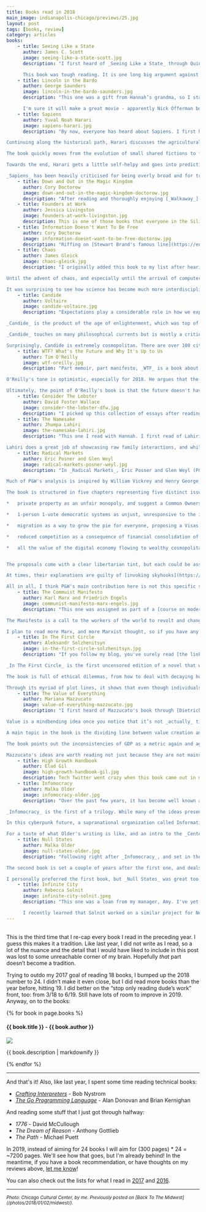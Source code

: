 ```yaml
---
title: Books read in 2018
main_image: indianapolis-chicago/previews/25.jpg
layout: post
tags: [books, review]
category: articles
books:
    - title: Seeing Like a State
      author: James C. Scott
      image: seeing-like-a-state-scott.jpg
      description: "I first heard of _Seeing Like a State_ through Quinn Norton; specifically, on a [podcast episode](https://thisweekinstartups.com/harassment-quinn-norton-kevin-marks/) where she discussed norm formation in cities and the history of policing, among other topics. On Twitter, I asked her what to read if I wanted a bit more depth, and this was her recommendation.\n

      This book was tough reading. It is one long big argument against top down solutions and in many ways it’s logic feels very Hayekian. It discusses the tragic ways governments try to simplify the world to make it _legible_, optimizable, and utilitarian, and in the process strip away a lot of the things that make it interesting and worthwhile to humans. Using examples from the past few centuries, and from all around the world, Scott shows how [high modernism](https://en.wikipedia.org/wiki/High_modernism), with its austere emphasis on simplification and with its disregard for local context, ends up building solutions that seem beneficial from the state’s point of view but are in fact damaging to the population. The wide-ranging examples, which include XIX century scientific forestry in Germany, Lenin’s centrally planned soviet vision, the collectivization of villages in Tanzania, and Le Corbusier’s grand urban plans for Brazil, all demonstrate how big technocratic plans tend to result in unexpected perverse incentives. Definitely worth reading, but for a quick intro to the idea, I’d recommend Venkatesh Rao’s [\"A Big Little Idea Called Legibility\"](https://www.ribbonfarm.com/2010/07/26/a-big-little-idea-called-legibility/), which does the book a lot more justice than I did in a few sentences."
    - title: Lincoln in the Bardo
      author: George Saunders
      image: lincoln-in-the-bardo-saunders.jpg
      description: "This one was a gift from Hannah’s grandma, so I started reading with little knowledge of what I was getting into. Initially, I thought it would involve a lot more history. I also thought it would involve a lot more Abraham Lincoln. The novel deals with the death of Lincoln’s son and the time he spends in the intermediate world between ours and the afterlife. There are hundreds of characters, each with a stranger backstory than the next, which makes the reading experience quite confusing. A bunch of quotes from newspapers/letter collections from the time are peppered in, but most of them deal with very specific events surrounding the kid’s death and only a bit about Lincoln’s personality. There were a few sections focused on the war, race relations, and Lincoln’s life, but I wish there had been more. \n

      I'm sure it will make a great movie - apparently Nick Offerman bought the rights."
    - title: Sapiens
      author: Yuval Noah Harari
      image: sapiens-harari.jpg
      description: "By now, everyone has heard about Sapiens. I first heard of it on various podcasts right after it was published in English, and the arguments set forth by Harari in the book seem to have percolated into the mainstream since then. It was exactly what I expected. If anything, it was an easier read. The main thesis is that Homo Sapiens got to where we are today by leveraging our communication skills, building larger and more complex societies than any other animal. Harari argues that complexity arises from the belief in what he calls \"shared fictions:\" the imagined reality of gods, nations, and corporations as opposed to the objective reality of rivers, trees, and lions. Harari explains this through historical perspective, starting with evolutionary biology: humans as simple animals and Sapiens as just one of the many human species solidly in the middle of the food chain. Like other human species, Sapiens developed tools and fire but, according to Harari, language is what set us apart from other animals. Chimps can warn each other that a lion is coming, but can't strategize over how to go hunt a bison on the river, or gossip about who in their group is not carrying their weight. Large-scale cooperation depends on these mechanisms, and language allowed us to grow into bigger groups. While animal behavior is driven by genetics and nudged by the environment, humans can transmit ideas and behaviors via culture and stories - bypassing DNA and allowing for dramatic shifts within a generation.\n

Continuing along the historical path, Harari discusses the agricultural revolution, arguing that wheat domesticated us instead of the other way around. This seems counterintuitive at first, but he posits that through agriculture people could have more kids and feed more families during tough times, even though it took more work in the long-run. Once the big families were there, the only way to feed them was with grains, so they could not go back to the old system of foraging. He calls this the luxury trap, a harsher lifestyle for individuals but a better outcome for the species. With agriculture also come more complex societies, and the rise of imagined order to bind people together. (James C. Scott's new book [_Against The Grain_](https://www.worldcat.org/title/against-the-grain/oclc/972769032), covers some of this in more depth.)\n

The book quickly moves from the evolution of small shared fictions to full-fledged empires. Based on the intensity of the online discussion I've seen, it seems like Harari hit a nerve with his commentary on how the imagined order crystallizes into the shared ideas of money, religion, and nation states. It's almost as if all the other ideas in the book weren't as compelling. My favorite part of the book was the discussion of social constructs and inter-subjectivity to explain group formation, along with the description of the last few centuries of history (i.e. the rise of mercantilism, capitalism, and the industrial revolution). For a more rigorous look into that topic, I'd point you to Benedict Anderson's [_Imagined Communities_](/articles/2018/01/07/books#imagined-communities), and Niall Ferguson's [_The Ascent of Money_](https://www.worldcat.org/title/ascent-of-money-a-financial-history-of-the-world/oclc/299381369).\n

Towards the end, Harari gets a little self-helpy and goes into predictions of the future. This section turned me off, and was probably meant to act as set-up for his follow up, _Homo Deus_, which I don't plan to read.\n

_Sapiens_ has been heavily criticised for being overly broad and for trying to use the same lens (shared fictions) to explain too many phenomena, but I have not yet been offered another book that contains such an extensive survey of human history. Overall, I'd say it's worth reading."
    - title: Down and Out in the Magic Kingdom
      author: Cory Doctorow
      image: down-and-out-in-the-magic-kingdom-doctorow.jpg
      description: "After reading and thoroughly enjoying [_Walkaway_](https://www.worldcat.org/title/walkaway-a-novel/oclc/990702015) last year, I wanted to read more of Doctorow's fiction. In his essay [\"Coase's Spectre\"](http://crookedtimber.org/2017/05/10/coases-spectre/) he mentions that _Down and Out_ was his book about \"consciousness uploading,\" so I knew I had to read it. Unexpectedly, the _Magic Kingdom_ in the title is [that Magic Kingdom](https://en.wikipedia.org/wiki/Magic_Kingdom). The book's twisty plot line (which I won't give away here) revolves around what Doctorow calls _deadheading_ and the implications of being able to make copies of people's minds as a way to make death obsolete, but, much like _Walkaway_, it also incorporates interesting aspects about organizational behavior and management theory. I wish the book had elaborated more on [whuffie](https://en.wikipedia.org/wiki/Whuffie) and the reputation economy around it, but it was a super fun read... so much so that I read it in two days!"
    - title: Founders at Work
      author: Jessica Livingston
      image: founders-at-work-livingston.jpg
      description: This is one of those books that everyone in the Silicon Valley/San Francisco bubble insists everyone should read, so while I was excited to read it I was also pretty skeptical. The main point Livingston tries to get across is that successful entrepreneurs are just people - an idea I've been obsessing over for the past few years as I meet more and more people working on interesting problems. _Founders_ is full of stories that by now are part of SV folklore, from Woz scratching his own itch and building the first Apple computers, to Max Levchin's demo at Buck's, to Ev stumbling on Blogger. In some ways, the stories feel dated, almost as if there should be a V2 of the book interviewing a new generation of founders, but every single one has a lesson to learn. I compiled a few comments and pullout quotes in [this thread](https://twitter.com/avyfain/status/981696385270464512) as I read it. This is a book I'll probably revisit whenever I go down the startup road.
    - title: Information Doesn't Want To Be Free
      author: Cory Doctorow
      image: information-doesnt-want-to-be-free-doctorow.jpg
      description: "Riffing on [Stewart Brand's famous line](https://en.wikipedia.org/wiki/Information_wants_to_be_free), Doctorow describes this book as a guide for artists to navigate the world of digital content production, pushing for intellectual property reform and new models for monetization that benefit creators. From the get-go, it appeals to makers to publish content online for free (leading by example, you can access [the full text on archive.org](https://archive.org/stream/InformationDoesntWantToBeFree/Information%20Doesnt%20Want%20To%20Be%20Free_djvu.txt)!) and to monetize via alternative paths. The book works through the intricacies of the copyright system as it is today, intending to build up a framework for creators to make decisions that will benefit them, instead of benefitting the larger participants in the ecosystem. Doctorow guides us through the absurdity of digital locks, the unfairness of revenue sharing schemes with tech platforms (making me feel somewhat guilty about working at Apple, albeit on a different branch), the international politics behind copyright, and the differences in how regulation affects individuals and industry. Doctorow exposes the incentive structures of the media business, and shares a few personal stories of dealings with publishers and editors, asking the reader to question the power dynamics that shape the media market. We have not yet caught up with the implications of systems where marginal costs are near zero, and this book lays out a possible path forward where creators retain more leverage over their work."
    - title: Chaos
      author: James Gleick
      image: chaos-gleick.jpg
      description: "I originally added this book to my list after hearing [Robert Sapolsky call it \"the most influential book in [his] thinking about science\"](https://www.youtube.com/watch?v=NNnIGh9g6fA&t=47m20s), which needless to say is a rave review. _Chaos_, as its name implies, is a deep dive into the origins of chaos theory, the branch of science that studies non-linear dynamic systems, and its rise in the second half of the 20th century. In this book, Gleick investigates the development of tools and theories that help us understand complex systems and explores the correspondence of the scientists that created them.\n

Until the advent of chaos, and especially until the arrival of computers that could be used for research, scientists were used to the idea of writing off problems that were not linear and deterministic - anything beyond a couple of interacting variables was treated as being out of reach. This encompassed a whole class of problems, such as Newton's three body problem in classical mechanics, which don't have closed form solutions. For a non-scientist, Gleick does a great job of presenting very complicated abstract topics about complexity in an accessible way for the layperson. He makes recursive fractals, [logistic maps](http://www.complexity-explorables.org/flongs/logistic/), strange attractors, and other non-linear systems seem simple, even if counter-intuitive.\n

It was surprising to see how science has become much more interdisciplinary since the book was published in the late 80s, and how little some things have changed. If you know of a book that could fill in as a sequel to cover the next 30 years of progress, I'd love to read it."
    - title: Candide
      author: Voltaire
      image: candide-voltaire.jpg
      description: "Expectations play a considerable role in how we experience the world. If you read a book that's often brought up in conversation, and you're somewhat familiar with its story or its themes, you'll be preconditioned to look for those themes, and to pick up on those threads as you read it. Picking up a book that you've never heard about allows you to read it with a beginner's mind - with no expectations. That was how I approached _Candide_, a book that I grabbed from Dog Eared Books' free book bin while walking on Valencia with Hannah. She read it in high school and didn't remember much of it but thought I would enjoy it.\n

_Candide_ is the product of the age of enlightenment, which was top of mind in 2018 with the release of Pinker's book _Enlightenment Now_. I had lined up Gottlieb's _The Dream of Enlightenment_ as part of an effort to learn more about the period and philosophy in general, but I decided to read _Candide_ first on a whim.\n

_Candide_ touches on many philosophical currents but is mostly a critique of [Leibnizian theodicy](https://en.wikipedia.org/wiki/Theodicy): the idea that all bad things are actually good in disguise, that an omnipotent benevolent god would not have put evil in the world if it weren't somehow a way to achieve the best possible outcome. Needless to say, I do not subscribe to Leibnizian theodicy. In fact, I remember coming up with related questions on [the problem of evil](https://en.wikipedia.org/wiki/Problem_of_evil) on my own as a kid, and getting unsatisfactory answers from my teachers. To deliver his critique, Voltaire subjects his revolving cast of characters to death, rape, theft, and deceit, challenging their optimism and framing it as delusional. Eventually they find their way into a world of simple work, away from vice and poverty, and the book ends tensely with Candide pointing out that while they're in a better place now, it's still on each one of them to \"cultivate their garden\" — that we're on the hook for our own destinies.\n

Surprisingly, Candide is extremely cosmopolitan. There are over 100 cities/countries mentioned, scattered all over the world (yes, I counted) and characters constantly lose track of each other, remarkably finding each other in the most unexpected places. An interesting read today, but must have been a whirlwind when it was released in 1759."
    - title: WTF? What's the Future and Why It's Up to Us
      author: Tim O'Reilly
      image: wtf-oreilly.jpg
      description: "Part memoir, part manifesto, _WTF_ is a book about the Silicon Valley way of thinking, the ecosystem in which these ideas came into being, and guesses as to how they might transform our world. Through his role as editor, publisher, and investor, O'Reilly has earned himself a privileged vantage point into the inner workings of the technology industry, and the book reflects that. It is full of tidbits on the market dynamics that have shaped the past few decades, some learned through direct observation, and others from conversations with many of the Valley's household names. Much to my liking, the book repeatedly uses maps and language as metaphors to describe the development of new technologies, the rise of open source software, the dominance of platforms, and more.\n

O'Reilly's tone is optimistic, especially for 2018. He argues that the technology industry is uniquely positioned to help us move away from the currently favored strategies of cost-cutting that hurt society, and instead focus on widespread value creation. A good chunk of the book discusses the problematic side effects of tech-enabled capitalism. Invoking a rogue superintelligence not dissimilar to the one from the [paperclip maximizer](https://wiki.lesswrong.com/wiki/Paperclip_maximizer) thought experiment, O'Reilly points out that we already live in a world determined by a machine with misguided goals — a collective superintelligence we call _the market_. Continuing his analogy of the rogue AI following the wrong fitness function, he questions the dubious origin of optimizing for _shareholder_ value. In his view, the obsession with shareholder value has led the financial markets to become disconnected from the real goods market, questioning why a company's goal should be to return cash flows to its investors, instead of supporting overall welfare by finding solutions to human problems, furthering a certain vision of what the world should be, or simply improving the lives of the employees who work in those companies.\n

Ultimately, the point of O'Reilly's book is that the future doesn't have to be the same as the present - that humans can pick new rules, and that we can design the world around us to build a better society. That it's up to us."
    - title: Consider The Lobster
      author: David Foster Wallace
      image: consider-the-lobster-dfw.jpg
      description: "I picked up this collection of essays after reading [\"Tense Present\"](https://web.archive.org/web/20140201172133/http://instruct.westvalley.edu/lafave/DFW_present_tense.html), which I had seen [Jon Evans recommend a long time ago](https://techcrunch.com/2014/01/11/such-dfw-very-orwell-so-doge-wow/). I got around to reading it last July, and it was as good as advertised. Each essay is totally different (except that they each include hundreds of footnotes, DFW style). \"Tense Present,\" which the book rebrands as \"Authority and American Usage\" for example, is a 20k word essay about the dictionary that discusses hegemony through language, how we assign authority to individuals and institutions via standardized language, and how language shapes our thoughts. Reading it in perspective 15+ years after it was written, in our Orwellian political environment, makes one reconsider the games of reality warping and language creation that politicians constantly play. Similarly,[\"Host\"](https://www.theatlantic.com/magazine/archive/2005/04/host/303812/) seems more interesting today in the context of Alex Jones and the whole _deplatforming_ conversation than it was in 2005 when it was first published."
    - title: The Namesake
      author: Jhumpa Lahiri
      image: the-namesake-lahiri.jpg
      description: "This one I read with Hannah. I first read of Lahiri's work after stumbling on her essay [\"Teach Yourself Italian\"](https://www.newyorker.com/magazine/2015/12/07/teach-yourself-italian) a few years ago, and it quickly became one of my go-to examples of great writing about in-between identities. The novel touches on some similar themes. It is a series of vignettes depicting an immigrant couple from Calcutta and their kids at different stages of their lives as they assimilate into the East Coast of the US. Lahiri focuses on the emotional tugs of living far away from one's family, growing up from neither here nor there, and the clash of one's customs and beliefs against those of the surrounding environment. Obviously, as an immigrant to the US, these themes felt very close to home, even though the characters' Bengali culture is so different from my own.\n

Lahiri does a great job of showcasing raw family interactions, and while some of the plot points felt trite, it was a very emotional read."
    - title: Radical Markets
      author: Eric Posner and Glen Weyl
      image: radical-markets-posner-weyl.jpg
      description: "In _Radical Markets_, Eric Posner and Glen Weyl (P&W) present a set of ideas that would introduce market-like incentive structures into many aspects of our lives. They, like me, believe markets are the best way to organize society and lament that while our society is _supposedly_ organized by competitive markets, it truly isn't due to structural distortions. In a nutshell, they believe \"[…] that by creating true competitive, open, and free markets, we can dramatically reduce inequality, increase prosperity, and heal the ideological and social rifts tearing our society apart.\" That's an ideal I can get behind, but the devil is in the details. Like most work in non-empirical economics, there's a wide gap between theory — as presented by P&W — and practice. The ideas are intriguing but I remain a skeptic.\n

Much of P&W's analysis is inspired by William Vickrey and Henry George, two economists known, respectively, for their work on the use of auctions to induce people to reveal their subjective valuations and the link between growth, rent capture, and inequality. I was familiar with both of them, but surprisingly (in a good way), I was otherwise unfamiliar with much of the other literature the book presented.\n

The book is structured in five chapters representing five distinct issues and proposals to correct them. What follows are extremely summarized explanations of the problem/solution pairs explained in the book, so if you want to read a bit further without actually reading the book, I'd suggest to [check out their website](http://radicalmarkets.com), which is surprisingly complete. In essence they see:

*   private property as an unfair monopoly, and suggest a Common Ownership Self-Assessed Tax (COST) as a way to optimize the utilization of private assets while socializing part of the gains.

*   1-person 1-vote democratic systems as unjust, unresponsive to the interests of minorities, and easily manipulated by special interests. They suggest [Quadratic Voting (QV)](https://en.wikipedia.org/wiki/Quadratic_voting) as a solution.

*   migration as a way to grow the pie for everyone, proposing a Visas between Individuals Program (VIP) as a bottoms-up way for locals to select and sponsor migrants for the benefit of everyone involved.

*   reduced competition as a consequence of financial consolidation of corporations, recommending a ban on mutual fund diversification within sectors to spur innovation and improve consumer welfare.

*   all the value of the digital economy flowing to wealthy cosmopolitan cities, where big tech companies are located, advocating for more explicit markets for personal data to return some of that value to the suppliers of said data.


The proposals come with a clear libertarian tint, but each could be associated with either right or left depending on who brings them up, and the specific implementation details. P&W manage to bring up characters that would regularly be described as ideological opposites to back up the same argument (think Friedrich Engels and George W. Bush arguing for the same outcome, for instance), and they repeat the feat of finding common ground regularly throughout the book.\n

At times, their explanations are guilty of [invoking skyhooks](https://en.wikipedia.org/wiki/Darwin%27s_Dangerous_Idea#Skyhooks_and_cranes), brushing away crucial details, or taking for granted that a proposal can be instituted at once instead of incrementally. For example, in their first chapter on COST, they start off their argument with: \"Let us assume for the moment that auctions are conducted via smartphone apps that automatically bid based on default settings.\" I'm interested in seeing how they solve for \"default settings\" in this thought experiment. The choice of such defaults isn't neutral.\n

All in all, I think P&W's main contribution here is not this specific set of ideas or implementations, but that they started a conversation. Over the past few months, Weyl and a large team of contributors have been putting together [a conference on the topic](https://radicalxchange.org/). I've enjoyed following the online dialogue about how we can use market mechanisms to face the political economy challenges of the present and the future, and I'm pretty excited about the early signs. Keep your eyes open for more of this."
    - title: The Commuist Manifesto
      author: Karl Marx and Friedrich Engels
      image: communist-manifesto-marx-engels.jpg
      description: "This one was assigned as part of a [course on modernity I took on Coursera](https://www.coursera.org/learn/modern-postmodern-1/). I read it alongside a few other pieces from that time, including other essays by Marx, and found them to be insightful but hard to understand outside of their historical context. At a very high level, Marx's early work's main argument is that work is full of contradictions, and that by working in the modern industrial setting, humans alienate themselves from their true nature.\n

The Manifesto is a call to the workers of the world to revolt and change the system from within. Interestingly, I found it not to be too prescriptive, specifying only a few demands around taxation, private property, and government provided services to put us on the road towards utopia. Another point I found interesting was that the manifesto addresses the bourgeoisie to do the revolting, exhorting the urban middle class to convince the peasants and workers that they need to stand up to the aristocracy, not via political channels but through revolution. It's the urban middle class that is asked to expose the class differences and the class struggle. With their manifesto, Marx and Engels hope to tear away sentimental veils and show that modern human relations can be better understood through the lens of transactional, economic exploitation, offering what they see as a better way. In their post-revolution world, thanks to the newly implemented policies, there are no classes and no class struggle. The ideas are compelling, but I was surprised by the lack of clarity and the few implementation details discussed.\n

I plan to read more Marx, and more Marxist thought, so if you have any good recommendations on books or essays I shouldn't miss please let me know. Obviously, good critiques are also welcome."
    - title: In The First Circle
      author: Aleksandr Solzhenitsyn
      image: in-the-first-circle-solzhenitsyn.jpg
      description: "If you follow my blog, you've surely read [the links section](/links), where I regularly share essays and podcasts I've enjoyed. There, _Econtalk_ is frequently present. Last year, the podcast's host, Russ Roberts, decided to do a book club on _In The First Circle_. Not only did I decide to follow along — I also convinced Hannah to read it with me. I enjoyed it much more than I would have if I had read it on my own, so I'm hoping Russ keeps the format going this year with a new book, and maybe I'll talk Hannah into reading that one, too.\n

_In The First Circle_ is the first uncensored edition of a novel that was originally published in 1968. It follows three intertwined storylines in Soviet Russia: a diplomat kicks off the book with a treasonous phone call, a prisoner in a labor camp/research facility (inspired by Solzhenitsyn's own experiences) works on developing voice recognition technology to uncover the identity of the aforementioned diplomat, and lastly the government officials and political figures, going from the petty prison guards all the way up to Joseph Stalin, keep the perverse system running.\n

The book is full of ethical dilemmas, from how to deal with decaying human relationships and the arising conflicts in the closed quarters of the prison, to the consequences of developing technology that will harm innocent people. It also makes some [interesting points about the organizational behavior of teams](https://twitter.com/avyfain/status/1054396822221778945), often highlighting the burden that comes from cooperating with morally corrupt regimes to keep oneself alive. Characters struggle with themes of identity, of in-group vs. out-group, of [moral relativism and objectivity](https://twitter.com/avyfain/status/1051269287401279488). Perhaps more than anything else, it debates the meaning of freedom, and reminds us again and again that in some sense the people imprisoned in the camps and in the gulags are more free than those playing the game of politics or the civilians in the outside world.\n

Through its myriad of plot lines, it shows that even though individuals across the ranks understand the system to be broken, and would like to change things, their self-interested actions still lead to self-perpetuating emergent behavior. As the reader, you're constantly switching back and forth between the inner dialogue of the _zeks_ and the conversations between them and their keepers, which given the sheer number of characters makes for a confusing but rewarding read."
    - title: The Value of Everything
      author: Mariana Mazzucato
      image: value-of-everything-mazzucato.jpg
      description: "I first heard of Mazzucato's book through [Dietrich Vollrath's blog](https://growthecon.com/blog/Value-Everything/), and found the idea of questioning our definition of value compelling. Soon after, she showed up as a source of inspiration in a book I was reading, O'Reilly's _WTF_, and then when I heard that the two of them were going to have a conversation at Bloomberg Beta I immediately signed up. As expected, the talk was great, and I was lucky to get a signed copy there. \n

Value is a mindbending idea once you notice that it’s not _actually_ tied to prices. Economics 101 teaches us how prices arise from individual agents' decisions on willingness to pay for/willingness to sell goods and services. From that viewpoint, we measure value based on the last trade that clears the market. Mazzucato's book doesn't try to come up with a new definition of value, but instead invites us to study the many definitions people have used over the centuries, and to question why we've settled on this one. I really enjoyed the beginning chapters, where she grapples with the history of economic thought, explaining how theories of value have changed over time, starting with the rise of mercantilism, and moving on to the physiocrats, the classicals, Marx's labor theory of value, and most importantly to the neo-classical marginalists. It is the viewpoint of this last group that is now taught in schools everywhere as the unquestionable way to determine value. Things are worth what people are willing to pay for them _at the margin_. This is very different from Marx's and earlier thinkers' views - that an item's value was based on the value of its inputs: the raw materials, and the labor put in to transform it. In Mazzucato's view, the preeminence of the marginalists' view changed value from being an objective measure to a subjective one. What matters today for pricing is what individuals believe about a good or a service, not something intrinsic.\n

A main topic in the book is the dividing line between value creation and value extraction. An artisan sculpting a piece of wood creates value. A firm pushing for longer patents or harsher copyright laws, might be just seeking rents. Mazzucato's critique here is that in the last few years we've moved to a world in which it is easy for value extraction to pass as value creation, rewarding extracting activities and ignoring productive sectors For example, Mazzucato describes how the shift to include financial flows into calculations of Gross Domestic Product (GDP) shaped the incentives of Western economies in the second half of the XX century and beyond. By including financial services in GDP, and thus annointing its associated services as valuable, governments started rewarding both the value-producing and value-extractive processes the financial industry came up with, but one kind was much easier to scale than the other. The author posits that by shifting the balance from a real goods market to a predominantly financial market, we've kicked off feedback loops that produced inequality and actually hurt the value-producing segment of the economy. \n

The book points out the inconsistencies of GDP as a metric again and again, and specifically calls out role of government in innovative industries as an under-reported portion of value created. Mazzucato has investigated that topic deeply in her book [The Entrepreneurial State](https://www.worldcat.org/title/entrepreneurial-state-debunking-public-vs-private-sector-myths/oclc/903675883), but includes a scathing discussion here too on how industries like technology and pharma exploit this arrangement for their own benefit, making it seem like they are the innovative ones when really a lot of the basic research behind the scenes was simply unaccounted for in the national metrics. Mazzucato calls for a restructuring of these relationships, and for a rethinking of the incentives behind how we see government's role in innovation. \n

Mazzucato's ideas are worth reading not just because they are not mainstream, but because she doesn't try to give us answers, but questions. We disagree on many points, but her book makes us wonder how else we could measure the success of our economies, and that's laudable in and of itself."
    - title: High Growth Handbook
      author: Elad Gil
      image: high-growth-handbook-gil.jpg
      description: Tech Twitter went crazy when this book came out in mid 2018, and hearing the high praise of so many people in my network, I went ahead and bought it. Shows that someone working on marketing for Stripe Press is doing their job well. The book positions itself as a guide to scale startups, meaning that it is not immediately useful for me, but as it explicitly states at the beginning it is meant to be used as a reference when tackling specific topics, so I tried to build a mental map of what themes were covered in it as I read. Much of the content is [available online for free](http://growth.eladgil.com/), so if you're curious I'd recommend you at least take a look at the interviews, which are chock-full of (sometimes conflicting) advice coming from broadly different perspectives, making them the most valuable part of the book for me. Much like _Founders at Work_, I'll surely revisit this one in a couple of years.
    - title: Infomocracy
      author: Malka Older
      image: infomocracy-older.jpg
      description: "Over the past few years, it has become well known among my friends that I believe nation states as we know them are going to disappear within our lifetime. Some make fun of me for it, while others just roll their eyes. Reading Older's fiction on the topic made me even more sure that it is bound to happen. I wrote a few thoughts about the book [in this Twitter thread](https://twitter.com/avyfain/status/1058455927844532224) as I read.\n

_Infomocracy_ is the first of a trilogy. While many of the ideas presented are far-fetched, the narrative and world-building is spotless. The author goes through great efforts to ensure the pieces fit together nicely, which is one of my biggest qualms with sci-fi. The plot is set in a not too distant future, where nation states have been replaced by the new global order of _microdemocracy_. People divide themselves into _centenals_, jurisdictions of 100k people freely choosing among (mostly) open-borders communities based on which one best represents their interests and beliefs, self-organizing through global elections. It has [Tiebout sorting](https://en.wikipedia.org/wiki/Tiebout_model) written all over. The political intrigue around the election is not nearly as interesting as the characters' in-depth philosophical debates about the paradoxes of democracy, nations, and governance, but I enjoyed both. Older's worldly knowledge of history and geography seeps through the pages, with her characters coming from very diverse backgrounds and carrying deep personal stories from around the globe.

In this cyberpunk future, a supranational organization called Information runs a panopticon over society, as well as the election process, monitoring the behavior of citizens and governments worldwide. The story revolves around the upcoming election, and the groups fighting to become the Supermajority, the government with most regions in its control. It follows a small government campaign worker and an Information spy as they uncover a plot to sabotage the election day. Infomocracy is a fun book, an obvious response to the political climate of the past couple of years, but somehow still positive. It strikes a very optimistic tone about the future while not holding back on things that could (and do!) go sideways.

For a taste of what Older's writing is like, and an intro to the _Centenal Cycle_'s world, you can check out[ her short story [\"Narrative Disorder\"](https://firesidefiction.com/narrative-disorder), or keep reading below - I read her _Null States_ last year, too."
    - title: Null States
      author: Malka Older
      image: null-states-older.jpg
      description: "Following right after _Infomocracy_, and set in the same environment and with the same characters, the second book in the series had more story lines running in parallel, and an even more global view.

The second book is set a couple of years after the first one, and deals with the process of introducing the micro-democratic system to new locations. It also discusses how certain areas of the world with a very strong nationalistic presence didn't buy into the system in the first place, and how the various governance systems interact. This time around, characters are much more skeptical of the benefits of Information, and question whether playing along is a way for their local culture to be assimilated into a global one. Themes of colonialism and identity preservation are recurring on the main story line, which is a thrilling mix of international political conspiracy and content manipulation.

I personally preferred the first book, but _Null States_ was great too, and it set up a lot of pieces for the last book in the series, _State Tectonics_, which I'm currently reading."
    - title: Infinite City
      author: Rebecca Solnit
      image: infinite-city-solnit.jpeg
      description: "This one was a loan from my manager, Amy. I've yet to return it, though! She knows how excited I am about maps and history, and during a conversation I mentioned I wanted to read it, so one day she showed up at the office with it for me. The book's introduction is wonderful, invoking Calvino and Borges and the very obvious abstraction about [the map not being the territory](https://en.wikipedia.org/wiki/Map%E2%80%93territory_relation). That short piece was probably my favorite of the volume. The rest of the book is structured as a series of essays from various authors, each one considering a different layer of San Francisco and accompanied by its own artfully created map. Starting with the precolonial indigenous people of the area, and moving up through different points in history, the book covers a wide range of San Francisco subcultures in surprising ways. It was a great book to follow my tradition of reading at least one book about SF each year after [Kamiya's _49 Views_](https://www.worldcat.org/title/cool-gray-city-of-love-49-views-of-san-francisco/oclc/967769135) and [Talbot's _Season of the Witch_](https://www.worldcat.org/title/season-of-the-witch-enchantment-terror-and-deliverance-in-the-city-of-love/oclc/898162016). \n

      I recently learned that Solnit worked on a similar project for New York City, called [_Nonstop Metropolis_](https://www.worldcat.org/title/nonstop-metropolis-a-new-york-city-atlas/oclc/945719047), and of course I'll have to read that one, too. It's already on the list!"
---
```


<br>This is the third time that I re-cap every book I read in the preceding year. I guess this makes it a tradition. Like last year, I did not write as I read, so a lot of the nuance and the detail that I would have liked to include in this post was lost to some unreachable corner of my brain. Hopefully _that_ part doesn’t become a tradition.

Trying to outdo my 2017 goal of reading 18 books, I bumped up the 2018 number to 24. I didn’t make it even close, but I did read more books than the year before, hitting 19. I did better on the “stop only reading dude’s work” front, too: from 3/18 to 6/19. Still have lots of room to improve in 2019. Anyway, on to the books:


{% for book in page.books %}
  <div class="book-review" id="{{book.title | downcase | replace: ' ', '-'}}">
  <h4>{{ book.title }} - {{ book.author }}</h4>
  <img class="book-cover book-border" src="{{ site.image_path }}books/{{ book.image }}">
  <p>{{ book.description | markdownify }}</p>
  </div>
{% endfor %}

<hr>

And that's it! Also, like last year, I spent some time reading technical books:

* [_Crafting Interpreters_](http://craftinginterpreters.com/) - Bob Nystrom
* [_The Go Programming Language_](http://www.gopl.io/) - Alan Donovan and Brian Kernighan

And reading some stuff that I just got through halfway:

* _1776_ - David McCullough
* _The Dream of Reason_ - Anthony Gottlieb
* _The Path_ - Michael Puett

In 2019, instead of aiming for 24 books I will aim for (300 pages) * 24 = ~7200 pages. We'll see how that goes, but I'm already behind! In the meantime, if you have a book recommendation, or have thoughts on my reviews above, [let me know](/contact)!

You can also check out the lists for what I read in [2017](/articles/2018/01/07/books/) and [2016](/articles/2017/01/06/books/).

<hr>
<small><em>Photo: Chicago Cultural Center, by me. Previously posted on [Back To The Midwest](/photos/2018/01/02/midwest/).</em></small>
